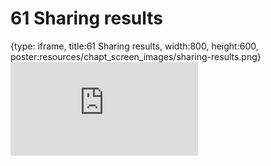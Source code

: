 # 61 Sharing results
 
{type: iframe, title:61 Sharing results, width:800, height:600, poster:resources/chapt_screen_images/sharing-results.png}
![](https://datatrail-jhu.github.io/DataTrail_ReOrg/no_toc/sharing-results.html)
 

 
